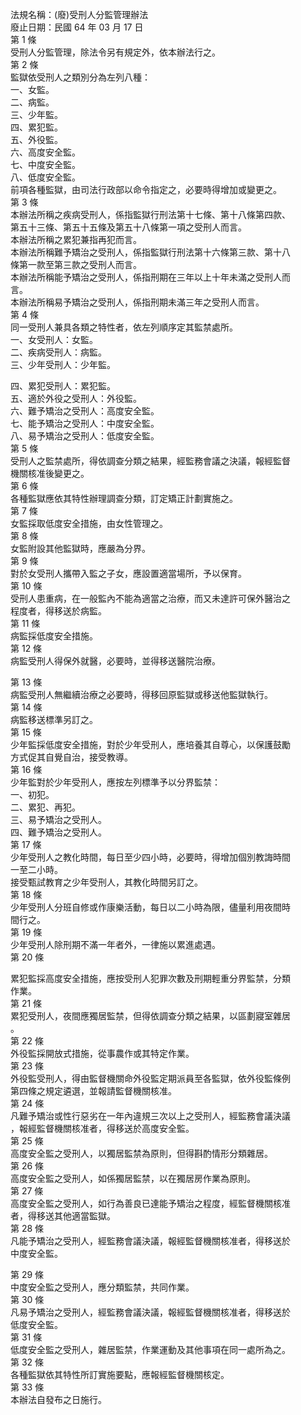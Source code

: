 法規名稱：(廢)受刑人分監管理辦法  
廢止日期：民國 64 年 03 月 17 日  
第 1 條  
受刑人分監管理，除法令另有規定外，依本辦法行之。  
第 2 條  
監獄依受刑人之類別分為左列八種：  
一、女監。  
二、病監。  
三、少年監。  
四、累犯監。  
五、外役監。  
六、高度安全監。  
七、中度安全監。  
八、低度安全監。  
前項各種監獄，由司法行政部以命令指定之，必要時得增加或變更之。  
第 3 條  
本辦法所稱之疾病受刑人，係指監獄行刑法第十七條、第十八條第四款、  
第五十三條、第五十五條及第五十八條第一項之受刑人而言。  
本辦法所稱之累犯兼指再犯而言。  
本辦法所稱難予矯治之受刑人，係指監獄行刑法第十六條第三款、第十八  
條第一款至第三款之受刑人而言。  
本辦法所稱能予矯治之受刑人，係指刑期在三年以上十年未滿之受刑人而  
言。  
本辦法所稱易予矯治之受刑人，係指刑期未滿三年之受刑人而言。  
第 4 條  
同一受刑人兼具各類之特性者，依左列順序定其監禁處所。  
一、女受刑人：女監。  
二、疾病受刑人：病監。  
三、少年受刑人：少年監。  


四、累犯受刑人：累犯監。  
五、適於外役之受刑人：外役監。  
六、難予矯治之受刑人：高度安全監。  
七、能予矯治之受刑人：中度安全監。  
八、易予矯治之受刑人：低度安全監。  
第 5 條  
受刑人之監禁處所，得依調查分類之結果，經監務會議之決議，報經監督  
機關核准後變更之。  
第 6 條  
各種監獄應依其特性辦理調查分類，訂定矯正計劃實施之。  
第 7 條  
女監採取低度安全措施，由女性管理之。  
第 8 條  
女監附設其他監獄時，應嚴為分界。  
第 9 條  
對於女受刑人攜帶入監之子女，應設置適當場所，予以保育。  
第 10 條  
受刑人患重病，在一般監內不能為適當之治療，而又未達許可保外醫治之  
程度者，得移送於病監。  
第 11 條  
病監採低度安全措施。  
第 12 條  
病監受刑人得保外就醫，必要時，並得移送醫院治療。  


第 13 條  
病監受刑人無繼續治療之必要時，得移回原監獄或移送他監獄執行。  
第 14 條  
病監移送標準另訂之。  
第 15 條  
少年監採低度安全措施，對於少年受刑人，應培養其自尊心，以保護鼓勵  
方式促其自覺自治，接受教導。  
第 16 條  
少年監對於少年受刑人，應按左列標準予以分界監禁：  
一、初犯。  
二、累犯、再犯。  
三、易予矯治之受刑人。  
四、難予矯治之受刑人。  
第 17 條  
少年受刑人之教化時間，每日至少四小時，必要時，得增加個別教誨時間  
一至二小時。  
接受甄試教育之少年受刑人，其教化時間另訂之。  
第 18 條  
少年受刑人分班自修或作康樂活動，每日以二小時為限，儘量利用夜間時  
間行之。  
第 19 條  
少年受刑人除刑期不滿一年者外，一律施以累進處遇。  
第 20 條  


累犯監採高度安全措施，應按受刑人犯罪次數及刑期輕重分界監禁，分類  
作業。  
第 21 條  
累犯受刑人，夜間應獨居監禁，但得依調查分類之結果，以區劃寢室雜居  
。  
第 22 條  
外役監採開放式措施，從事農作或其特定作業。  
第 23 條  
外役監受刑人，得由監督機關命外役監定期派員至各監獄，依外役監條例  
第四條之規定遴選，並報請監督機關核准。  
第 24 條  
凡難予矯治或性行惡劣在一年內違規三次以上之受刑人，經監務會議決議  
，報經監督機關核准者，得移送於高度安全監。  
第 25 條  
高度安全監之受刑人，以獨居監禁為原則，但得斟酌情形分類雜居。  
第 26 條  
高度安全監之受刑人，如係獨居監禁，以在獨居房作業為原則。  
第 27 條  
高度安全監之受刑人，如行為善良已達能予矯治之程度，經監督機關核准  
者，得移送其他適當監獄。  
第 28 條  
凡能予矯治之受刑人，經監務會議決議，報經監督機關核准者，得移送於  
中度安全監。  


第 29 條  
中度安全監之受刑人，應分類監禁，共同作業。  
第 30 條  
凡易予矯治之受刑人，經監務會議決議，報經監督機關核准者，得移送於  
低度安全監。  
第 31 條  
低度安全監之受刑人，雜居監禁，作業運動及其他事項在同一處所為之。  
第 32 條  
各種監獄依其特性所訂實施要點，應報經監督機關核定。  
第 33 條  
本辦法自發布之日施行。  


